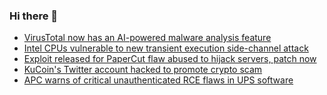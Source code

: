### Hi there 👋

<!--START_SECTION:feed-->
* [VirusTotal now has an AI-powered malware analysis feature](https://www.bleepingcomputer.com/news/security/virustotal-now-has-an-ai-powered-malware-analysis-feature/)
* [Intel CPUs vulnerable to new transient execution side-channel attack](https://www.bleepingcomputer.com/news/security/intel-cpus-vulnerable-to-new-transient-execution-side-channel-attack/)
* [Exploit released for PaperCut flaw abused to hijack servers, patch now](https://www.bleepingcomputer.com/news/security/exploit-released-for-papercut-flaw-abused-to-hijack-servers-patch-now/)
* [KuCoin's Twitter account hacked to promote crypto scam](https://www.bleepingcomputer.com/news/security/kucoins-twitter-account-hacked-to-promote-crypto-scam/)
* [APC warns of critical unauthenticated RCE flaws in UPS software](https://www.bleepingcomputer.com/news/security/apc-warns-of-critical-unauthenticated-rce-flaws-in-ups-software/)
<!--END_SECTION:feed-->

<!--
**frankenk/frankenk** is a ✨ _special_ ✨ repository because its `README.md` (this file) appears on your GitHub profile.

Here are some ideas to get you started:

- 🔭 I’m currently working on ...
- 🌱 I’m currently learning ...
- 👯 I’m looking to collaborate on ...
- 🤔 I’m looking for help with ...
- 💬 Ask me about ...
- 📫 How to reach me: ...
- 😄 Pronouns: ...
- ⚡ Fun fact: ...
-->



